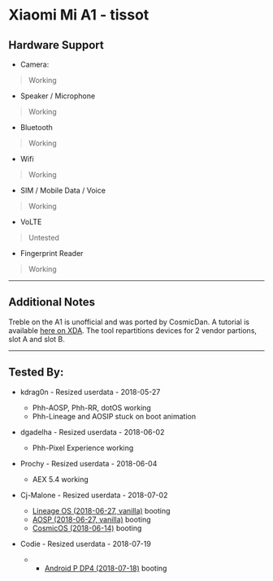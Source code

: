 # Xiaomi Mi A1 - tissot

## Hardware Support

* Camera:
> Working

* Speaker / Microphone
> Working

* Bluetooth
> Working

* Wifi
> Working

* SIM / Mobile Data / Voice
> Working

* VoLTE
> Untested

* Fingerprint Reader
> Working

***
## Additional Notes

Treble on the A1 is unofficial and was ported by CosmicDan. A tutorial is available [here on XDA](https://forum.xda-developers.com/mi-a1/how-to/treble-stock-to-treble-everything-to-t3793734). The tool repartitions devices for 2 vendor partions, slot A and slot B.


***


## Tested By:
* kdrag0n - Resized userdata - 2018-05-27
  - Phh-AOSP, Phh-RR, dotOS working
  - Phh-Lineage and AOSIP stuck on boot animation

* dgadelha - Resized userdata - 2018-06-02
  - Phh-Pixel Experience working

* Prochy - Resized userdata - 2018-06-04
  - AEX 5.4 working

* Cj-Malone - Resized userdata - 2018-07-02
  - [Lineage OS (2018-06-27, vanilla)](https://forum.xda-developers.com/project-treble/trebleenabled-device-development/lineage-phh-treble-t3767690) booting
  - [AOSP (2018-06-27, vanilla)](https://forum.xda-developers.com/project-treble/trebleenabled-device-development/experimental-phh-treble-t3709659) booting
  - [CosmicOS (2018-06-14)](https://forum.xda-developers.com/project-treble/trebleenabled-device-development/cosmic-ospulsar8-1-0201805243-2-t3794806) booting

* Codie - Resized userdata - 2018-07-19
  -  - [Android P DP4 (2018-07-18)](https://forum.xda-developers.com/mi-a1/how-to/guide-install-android-p-dp3-mi-a1-t3817937) booting